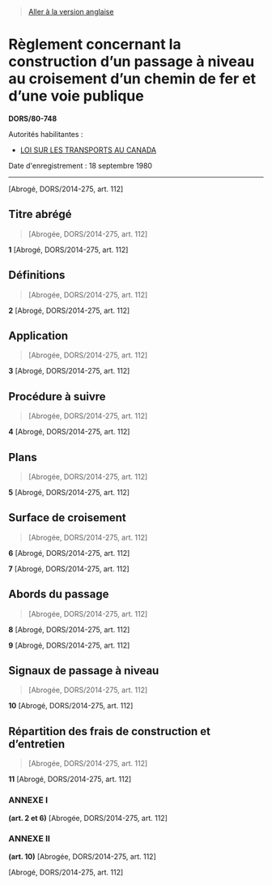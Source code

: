 > [Aller à la version anglaise](/en/Regulations/Statutory%20Orders%20and%20Regulations/80/748.md)

# Règlement concernant la construction d’un passage à niveau au croisement d’un chemin de fer et d’une voie publique

**DORS/80-748**

Autorités habilitantes : 
- [LOI SUR LES TRANSPORTS AU CANADA](/fr/Lois/Lois%20du%20Canada/1996/ch.%2010.md)

Date d'enregistrement : 18 septembre 1980

----------


[Abrogé, DORS/2014-275, art. 112]



## Titre abrégé
> [Abrogée, DORS/2014-275, art. 112]



**1** [Abrogé, DORS/2014-275, art. 112]




## Définitions
> [Abrogée, DORS/2014-275, art. 112]



**2** [Abrogé, DORS/2014-275, art. 112]




## Application
> [Abrogée, DORS/2014-275, art. 112]



**3** [Abrogé, DORS/2014-275, art. 112]




## Procédure à suivre
> [Abrogée, DORS/2014-275, art. 112]



**4** [Abrogé, DORS/2014-275, art. 112]




## Plans
> [Abrogée, DORS/2014-275, art. 112]



**5** [Abrogé, DORS/2014-275, art. 112]




## Surface de croisement
> [Abrogée, DORS/2014-275, art. 112]



**6** [Abrogé, DORS/2014-275, art. 112]



**7** [Abrogé, DORS/2014-275, art. 112]




## Abords du passage
> [Abrogée, DORS/2014-275, art. 112]



**8** [Abrogé, DORS/2014-275, art. 112]



**9** [Abrogé, DORS/2014-275, art. 112]




## Signaux de passage à niveau
> [Abrogée, DORS/2014-275, art. 112]



**10** [Abrogé, DORS/2014-275, art. 112]




## Répartition des frais de construction et d’entretien
> [Abrogée, DORS/2014-275, art. 112]



**11** [Abrogé, DORS/2014-275, art. 112]




### **ANNEXE I** 
**(art. 2 et 6)**
[Abrogée, DORS/2014-275, art. 112]




### **ANNEXE II** 
**(art. 10)**
[Abrogée, DORS/2014-275, art. 112]


[Abrogé, DORS/2014-275, art. 112]


